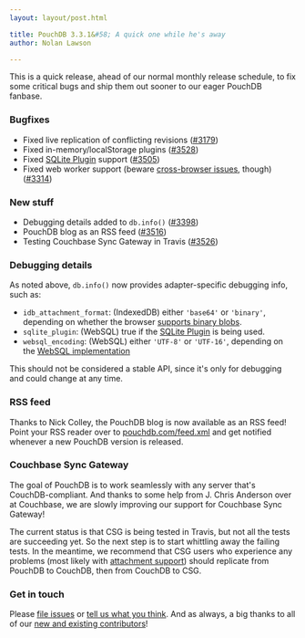 ```yaml
---
layout: layout/post.html

title: PouchDB 3.3.1&#58; A quick one while he's away
author: Nolan Lawson

---
```


This is a quick release, ahead of our normal monthly release schedule, to fix some critical bugs and ship them out sooner to our eager PouchDB fanbase.

### Bugfixes

* Fixed live replication of conflicting revisions ([#3179](https://github.com/pouchdb/pouchdb/issues/3179))
* Fixed in-memory/localStorage plugins ([#3528](https://github.com/pouchdb/pouchdb/issues/3528))
* Fixed [SQLite Plugin][] support ([#3505](https://github.com/pouchdb/pouchdb/issues/3505))
* Fixed web worker support (beware [cross-browser issues](https://github.com/pouchdb/pouchdb/issues/2806), though) ([#3314](https://github.com/pouchdb/pouchdb/issues/3314))

### New stuff

* Debugging details added to `db.info()` ([#3398](https://github.com/pouchdb/pouchdb/issues/3398))
* PouchDB blog as an RSS feed ([#3516](https://github.com/pouchdb/pouchdb/issues/3516))
* Testing Couchbase Sync Gateway in Travis ([#3526](https://github.com/pouchdb/pouchdb/issues/3526))

### Debugging details

As noted above, `db.info()` now provides adapter-specific debugging info, such as:

* `idb_attachment_format`: (IndexedDB) either `'base64'` or `'binary'`, depending on whether the browser [supports binary blobs](/faq.html#data_types).
* `sqlite_plugin`: (WebSQL) true if the [SQLite Plugin][] is being used.
* `websql_encoding`: (WebSQL) either `'UTF-8'` or `'UTF-16'`, depending on the [WebSQL implementation](http://pouchdb.com/faq.html#data_types)

This should not be considered a stable API, since it's only for debugging and could change at any time.

### RSS feed

Thanks to Nick Colley, the PouchDB blog is now available as an RSS feed! Point your RSS reader over to [pouchdb.com/feed.xml](http://pouchdb.com/feed.xml) and get notified whenever a new PouchDB version is released.

### Couchbase Sync Gateway

The goal of PouchDB is to work seamlessly with any server that's CouchDB-compliant. And thanks to some help from J. Chris Anderson over at Couchbase, we are slowly improving our support for Couchbase Sync Gateway!

The current status is that CSG is being tested in Travis, but not all the tests are succeeding yet. So the next step is to start whittling away the failing tests. In the meantime, we recommend that CSG users who experience any problems (most likely with [attachment support](https://github.com/pouchdb/pouchdb/issues/2832)) should replicate from PouchDB to CouchDB, then from CouchDB to CSG.


### Get in touch

Please [file issues](https://github.com/pouchdb/pouchdb/issues) or [tell us what you think](https://github.com/pouchdb/pouchdb/blob/master/CONTRIBUTING.md#get-in-touch). And as always, a big thanks to all of our [new and existing contributors](https://github.com/pouchdb/pouchdb/graphs/contributors)!

[SQLite Plugin]: https://github.com/brodysoft/Cordova-SQLitePlugin
